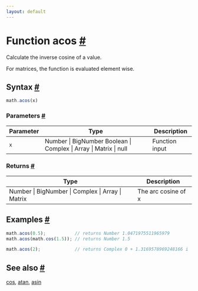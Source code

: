 ```yaml
---
layout: default
---
```


<h1 id="function-acos">Function acos <a href="#function-acos" title="Permalink">#</a></h1>

Calculate the inverse cosine of a value.

For matrices, the function is evaluated element wise.


<h2 id="syntax">Syntax <a href="#syntax" title="Permalink">#</a></h2>

```js
math.acos(x)
```

<h3 id="parameters">Parameters <a href="#parameters" title="Permalink">#</a></h3>

Parameter | Type | Description
--------- | ---- | -----------
`x` | Number &#124; BigNumber Boolean &#124; Complex &#124; Array &#124; Matrix &#124; null | Function input

<h3 id="returns">Returns <a href="#returns" title="Permalink">#</a></h3>

Type | Description
---- | -----------
Number &#124; BigNumber &#124; Complex &#124; Array &#124; Matrix | The arc cosine of x


<h2 id="examples">Examples <a href="#examples" title="Permalink">#</a></h2>

```js
math.acos(0.5);           // returns Number 1.0471975511965979
math.acos(math.cos(1.5)); // returns Number 1.5

math.acos(2);             // returns Complex 0 + 1.3169578969248166 i
```


<h2 id="see-also">See also <a href="#see-also" title="Permalink">#</a></h2>

[cos](cos.html),
[atan](atan.html),
[asin](asin.html)


<!-- Note: This file is automatically generated from source code comments. Changes made in this file will be overridden. -->
